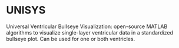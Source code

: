 # UNISYS
Universal Ventricular Bullseye Visualization: open-source MATLAB algorithms to visualize single-layer ventricular data in a standardized bullseye plot. Can be used for one or both ventricles.
